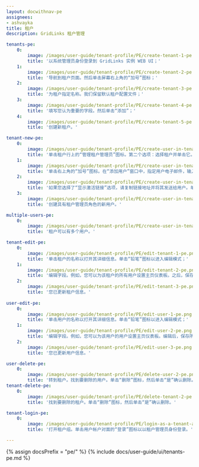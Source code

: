 ```yaml
---
layout: docwithnav-pe
assignees:
- ashvayka
title: 租户
description: GridLinks 租户管理

tenants-pe:
    0:
        image: /images/user-guide/tenant-profile/PE/create-tenant-1-pe.png
        title: '以系统管理员身份登录到 GridLinks 实例 WEB UI；'
    1:
        image: /images/user-guide/tenant-profile/PE/create-tenant-2-pe.png
        title: '导航到租户页面。然后单击屏幕右上角的“加号”图标；'
    2:
        image: /images/user-guide/tenant-profile/PE/create-tenant-3-pe.png
        title: '为租户指定名称。我们保留默认租户配置文件；'
    3:
        image: /images/user-guide/tenant-profile/PE/create-tenant-4-pe.png
        title: '填写您认为重要的字段。然后单击“添加”；'
    4:
        image: /images/user-guide/tenant-profile/PE/create-tenant-5-pe.png
        title: '创建新租户。'

tenant-new-pe:
    0:
        image: /images/user-guide/tenant-profile/PE/create-user-in-tenant-1-pe.png
        title: '单击租户行上的“管理租户管理员”图标。第二个选项：选择租户并单击它。然后单击“管理租户管理员”按钮；'
    1:
        image: /images/user-guide/tenant-profile/PE/create-user-in-tenant-2-pe.png
        title: '单击右上角的“加号”图标。在“添加用户”窗口中，指定用户电子邮件，输入有关新用户的信息，然后从下拉菜单中选择“显示激活链接”或“发送激活电子邮件”；'
    2:
        image: /images/user-guide/tenant-profile/PE/create-user-in-tenant-3-pe.png
        title: '如果您选择了“显示激活链接”选项，请复制链接地址并将其发送给用户。单击“确定”；'
    3:
        image: /images/user-guide/tenant-profile/PE/create-user-in-tenant-4-pe.png
        title: '创建具有租户管理员角色的新用户。'

multiple-users-pe:
    0:
        image: /images/user-guide/tenant-profile/PE/create-user-in-tenant-5-pe.png
        title: '租户可以有多个用户。'

tenant-edit-pe:
    0:
        image: /images/user-guide/tenant-profile/PE/edit-tenant-1-pe.png
        title: '单击租户的名称以打开其详细信息。单击“铅笔”图标以进入编辑模式；'
    1:
        image: /images/user-guide/tenant-profile/PE/edit-tenant-2-pe.png
        title: '编辑字段。例如，您可以为该租户的所有用户设置主页仪表板。之后，保存所有更改；'
    2:
        image: /images/user-guide/tenant-profile/PE/edit-tenant-3-pe.png
        title: '您已更新租户信息。'
    
user-edit-pe:
    0:
        image: /images/user-guide/tenant-profile/PE/edit-user-1-pe.png
        title: '单击用户的名称以打开其详细信息。单击“铅笔”图标以进入编辑模式；'
    1:
        image: /images/user-guide/tenant-profile/PE/edit-user-2-pe.png
        title: '编辑字段。例如，您可以为该用户的用户设置主页仪表板。编辑后，保存所有更改；'
    2:
        image: /images/user-guide/tenant-profile/PE/edit-user-3-pe.png
        title: '您已更新用户信息。'

user-delete-pe:
    0:
        image: /images/user-guide/tenant-profile/PE/delete-user-2-pe.png
        title: '转到租户。找到要删除的用户。单击“删除”图标，然后单击“是”确认删除。'
tenant-delete-pe:
    0:
        image: /images/user-guide/tenant-profile/PE/delete-tenant-2-pe.png
        title: '找到要删除的租户。单击“删除”图标，然后单击“是”确认删除。'

tenant-login-pe:
    0:
        image: /images/user-guide/tenant-profile/PE/login-as-a-tenant-administrator-1-pe.png
        title: '打开租户组。单击用户帐户对面的“登录”图标以以租户管理员身份登录。'

---
```


{% assign docsPrefix = "pe/" %}
{% include docs/user-guide/ui/tenants-pe.md %}